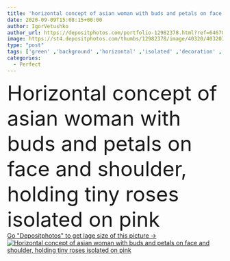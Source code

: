 ```yaml
---
title: 'horizontal concept of asian woman with buds and petals on face and shoulder, holding tiny roses isolated on pink'
date: 2020-09-09T15:08:15+00:00
author: IgorVetushko
author_url: https://depositphotos.com/portfolio-12982378.html?ref=64678756
image: https://st4.depositphotos.com/thumbs/12982378/image/40320/403203272/api_thumb_450.jpg?forcejpeg=true
type: "post"
tags: ['green' ,'background' ,'horizontal' ,'isolated' ,'decoration' ,'happy' ,'decor' ,'smiling' ,'beauty' ,'model' ,'leaves' ,'petals' ,'plants' ,'flora' ,'floral' ,'flowers' ,'brunette' ,'banner' ,'pink' ,'emotion' ,'woman' ,'Eyeshadow' ,'feminine' ,'makeup' ,'purity' ,'panorama' ,'panoramic' ,'asian' ,'attractive' ,'sensual' ,'posing' ,'tiny' ,'lipstick' ,'roses' ,'modeling' ,'buds' ,'looking at camera' ,'copy space' ,'one person' ,'Studio Shot' ,'young adult' ,'eye shadow' ,'perfect skin' ,'Fashion Shoot' ,'decorative cosmetics' ,'website header' ,'clean face' ,'mature content' ]
categories: 
  - Perfect
---
```

<div aling="center">
            <font size="60"> Horizontal concept of asian woman with buds and petals on face and shoulder, holding tiny roses isolated on pink</font>   
</div>
<div>
    <a href='https://st4.depositphotos.com/thumbs/12982378/image/40320/403203272/api_thumb_450.jpg?forcejpeg=true?ref=64678756' target=_blank > Go "Depositphotos" to get lage size of this picture ->
        <img href='https://st4.depositphotos.com/thumbs/12982378/image/40320/403203272/api_thumb_450.jpg?forcejpeg=true?ref=64678756' src='https://st4.depositphotos.com/12982378/40320/i/950/depositphotos_403203272-stock-photo-horizontal-concept-asian-woman-buds.jpg?forcejpeg=true' alt='Horizontal concept of asian woman with buds and petals on face and shoulder, holding tiny roses isolated on pink' >
    </a>
</div>

